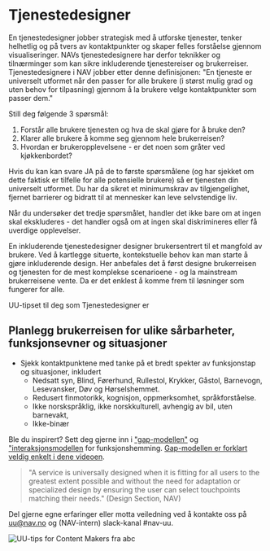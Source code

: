 # Tjenestedesigner
<p class="typo-ingress">En tjenestedesigner jobber strategisk med å utforske tjenester, tenker helhetlig og på tvers av kontaktpunkter og skaper felles forståelse gjennom visualiseringer. NAVs tjenestedesignere har derfor teknikker og tilnærminger som kan sikre inkluderende tjenestereiser og brukerreiser. Tjenestedesignere i NAV jobber etter denne definisjonen: "En tjeneste er universelt utformet når den passer for alle brukere (i størst mulig grad og uten behov for tilpasning) gjennom å la brukere velge kontaktpunkter som passer dem."</p>

Still deg følgende 3 spørsmål:
1. Forstår alle brukere tjenesten og hva de skal gjøre for å bruke den? 
2. Klarer alle brukere å komme seg gjennom hele brukerreisen? 
3. Hvordan er brukeropplevelsene - er det noen som gråter ved kjøkkenbordet?

Hvis du kan kan svare JA på de to første spørsmålene (og har sjekket om dette faktisk er tilfelle for alle potensielle brukere) så er tjenesten din universelt utformet. Du har da sikret et minimumskrav av tilgjengelighet, fjernet barrierer og bidratt til at mennesker kan leve selvstendige liv.

Når du undersøker det tredje spørsmålet, handler det ikke bare om at ingen skal ekskluderes - det handler også om at ingen skal diskrimineres eller få uverdige opplevelser. 

En inkluderende tjenestedesigner designer brukersentrert til et mangfold av brukere. Ved å kartlegge situerte, kontekstuelle behov kan man starte å gjøre inkluderende design. Her anbefales det å først designe brukerreisen og tjenesten for de mest komplekse scenarioene - og la mainstream brukerreisene vente. Da er det enklest å komme frem til løsninger som fungerer for alle.

UU-tipset til deg som Tjenestedesigner er
## Planlegg brukerreisen for ulike sårbarheter, funksjonsevner og situasjoner
* Sjekk kontaktpunktene med tanke på et bredt spekter av funksjonstap og situasjoner, inkludert 
  - Nedsatt syn, Blind, Førerhund, Rullestol, Krykker, Gåstol, Barnevogn, Lesevansker, Døv og Hørselshemmet.
  - Redusert finmotorikk, kognisjon, oppmerksomhet, språkforståelse.
  - Ikke norskspråklig, ikke norskkulturell, avhengig av bil, uten barnevakt, 
  - Ikke-binær 

Ble du inspirert? Sett deg gjerne inn i ["gap-modellen"](https://snl.no/gap-modellen) og ["interaksjonsmodellen](http://www.inclusivedesigntoolkit.com/UCframework/framework.html) for funksjonshemming. [Gap-modellen er forklart veldig enkelt i dene videoen](https://www.youtube.com/embed/zl53ownJU1c). 


> "A service is universally designed when it is fitting for all users to the greatest extent possible and without the need for adaptation or specialized design by ensuring the user can select touchpoints matching their needs." (Design Section, NAV)

Del gjerne egne erfaringer eller motta veiledning ved å kontakte oss på uu@nav.no og (NAV-intern) slack-kanal #nav-uu.

<!-- Tror bildet må lastet opp til Github'en vår & renames Innholdsprodusent.pdf, sånn at vi kan lenke til: https://navikt.github.io/images/Innholdsprodusent.pdf -->
![UU-tips for Content Makers fra abc](https://navno.sharepoint.com/sites/universellutformingavikt/Shared%20Documents/Forms/AllItems.aspx?id=%2Fsites%2Funiversellutformingavikt%2FShared%20Documents%2FGeneral%2F16%20a11y%2Fa11y%5FTips4Teams%2Dcontentmakers%5F47667%2Epdf&parent=%2Fsites%2Funiversellutformingavikt%2FShared%20Documents%2FGeneral%2F16%20a11y)
